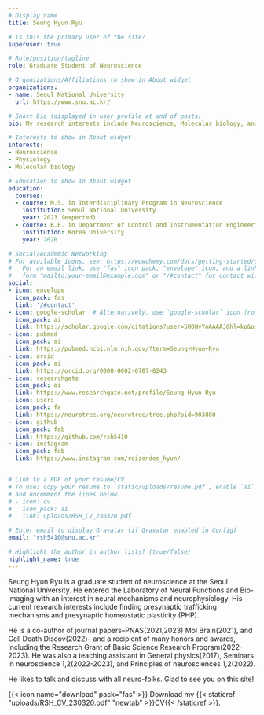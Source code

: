 ```yaml
---
# Display name
title: Seung Hyun Ryu

# Is this the primary user of the site?
superuser: true

# Role/position/tagline
role: Graduate Student of Neuroscience

# Organizations/Affiliations to show in About widget
organizations:
- name: Seoul National University
  url: https://www.snu.ac.kr/

# Short bio (displayed in user profile at end of posts)
bio: My research interests include Neuroscience, Molecular biology, and Bio-imaging.

# Interests to show in About widget
interests:
- Neuroscience
- Physiology
- Molecular biology

# Education to show in About widget
education:
  courses:
  - course: M.S. in Interdisciplinary Program in Neuroscience 
    institution: Seoul National University 
    year: 2023 (expected)
  - course: B.E. in Department of Control and Instrumentation Engineering and Department of Biomedical Engineering (double major)
    institution: Korea University
    year: 2020

# Social/Academic Networking
# For available icons, see: https://wowchemy.com/docs/getting-started/page-builder/#icons
#   For an email link, use "fas" icon pack, "envelope" icon, and a link in the
#   form "mailto:your-email@example.com" or "/#contact" for contact widget.
social:
- icon: envelope
  icon_pack: fas
  link: '/#contact'
- icon: google-scholar  # Alternatively, use `google-scholar` icon from `ai` icon pack
  icon_pack: ai
  link: https://scholar.google.com/citations?user=5H0HvYoAAAAJ&hl=ko&oi=ao
- icon: pubmed
  icon_pack: ai	
  link: https://pubmed.ncbi.nlm.nih.gov/?term=Seung+Hyun+Ryu
- icon: orcid
  icon_pack: ai	
  link: https://orcid.org/0000-0002-6787-8243
- icon: researchgate
  icon_pack: ai	
  link: https://www.researchgate.net/profile/Seung-Hyun-Ryu
- icon: users
  icon_pack: fa
  link: https://neurotree.org/neurotree/tree.php?pid=903880
- icon: github
  icon_pack: fab
  link: https://github.com/rsh5410
- icon: instagram
  icon_pack: fab
  link: https://www.instagram.com/reizendes_hyun/


# Link to a PDF of your resume/CV.
# To use: copy your resume to `static/uploads/resume.pdf`, enable `ai` icons in `params.toml`, 
# and uncomment the lines below.
# - icon: cv
#   icon_pack: ai
#   link: uploads/RSH_CV_230320.pdf

# Enter email to display Gravatar (if Gravatar enabled in Config)
email: "rsh5410@snu.ac.kr"

# Highlight the author in author lists? (true/false)
highlight_name: true
---
```


Seung Hyun Ryu is a graduate student of neuroscience at the Seoul National University. He entered the Laboratory of Neural Functions and Bio-imaging with an interest in neural mechanisms and neurophysiology. His current research interests include finding presynaptic trafficking mechanisms and presynaptic homeostatic plasticity (PHP).

He is a co-author of journal papers–PNAS(2021,2023) Mol Brain(2021), and Cell Death Discov(2022)– and a recipient of many honors and awards, including the Research Grant of Basic Science Research Program(2022-2023). He was also a teaching assistant in General physics(2017), Seminars in neuroscience 1,2(2022-2023), and Principles of neurosciences 1,2(2022).

He likes to talk and discuss with all neuro-folks. Glad to see you on this site!

{{< icon name="download" pack="fas" >}} Download my {{< staticref "uploads/RSH_CV_230320.pdf" "newtab" >}}CV{{< /staticref >}}.
